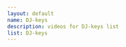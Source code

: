 ```yaml
--- 
layout: default
name: DJ-keys
description: videos for DJ-keys list
list: DJ-keys
---
```


<div class="player">
<div id="player"><!-- "https://www.youtube.com/watch?v={{site.data.lists[page.list][0]}}" --></div>
</div>

